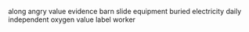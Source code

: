 along angry value evidence barn slide equipment buried electricity daily independent oxygen value label worker